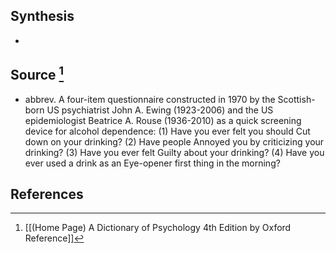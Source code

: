 ## Synthesis
- 
## Source [^1]
- abbrev. A four-item questionnaire constructed in 1970 by the Scottish-born US psychiatrist John A. Ewing (1923-2006) and the US epidemiologist Beatrice A. Rouse (1936-2010) as a quick screening device for alcohol dependence: (1) Have you ever felt you should Cut down on your drinking? (2) Have people Annoyed you by criticizing your drinking? (3) Have you ever felt Guilty about your drinking? (4) Have you ever used a drink as an Eye-opener first thing in the morning?
## References

[^1]: [[(Home Page) A Dictionary of Psychology 4th Edition by Oxford Reference]]